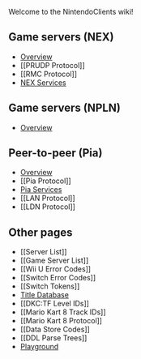 Welcome to the NintendoClients wiki!

## Game servers (NEX)
* [Overview](NEX-Overview-(Game-Servers))
* [[PRUDP Protocol]]
* [[RMC Protocol]]
* [NEX Services](NEX-Protocols)

## Game servers (NPLN)
* [Overview](NPLN-Servers)

## Peer-to-peer (Pia)
* [Overview](Pia-Overview)
* [[Pia Protocol]]
* [Pia Services](Pia-Protocols)
* [[LAN Protocol]]
* [[LDN Protocol]]

## Other pages
* [[Server List]]
* [[Game Server List]]
* [[Wii U Error Codes]]
* [[Switch Error Codes]]
* [[Switch Tokens]]
* [Title Database](https://kinnay.github.io)
* [[DKC:TF Level IDs]]
* [[Mario Kart 8 Track IDs]]
* [[Mario Kart 8 Protocol]]
* [[Data Store Codes]]
* [[DDL Parse Trees]]
* [Playground](https://nintendo-playground.com)